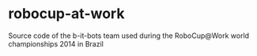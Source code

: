 robocup-at-work
===============

Source code of the b-it-bots team used during the RoboCup@Work world championships 2014 in Brazil
